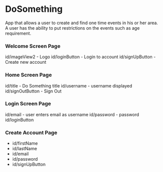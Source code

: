 # DoSomething

App that allows a user to create and find one time events in his or her area. A user has the ability to put restrictions on the events such as age requirement. 

### Welcome Screen Page
id/imageView2 - Logo
id/loginButton - Login to account
id/signUpButton - Create new account


### Home Screen Page
id/title - Do Something title
id/username - username displayed
id/signOutButton - Sign Out

### Login Screen Page
id/email - user enters email as username
id/password - password
id/loginButton

### Create Account Page
- id/firstName
- id/lastName
- id/email
- id/password
- id/signUpButton
